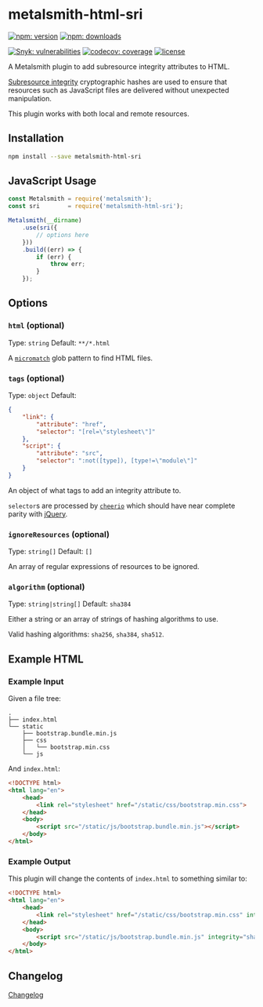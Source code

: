 # metalsmith-html-sri

[![npm: version](https://img.shields.io/npm/v/metalsmith-html-sri?color=%23cc3534&label=version&logo=npm&logoColor=white)](https://www.npmjs.com/package/metalsmith-html-sri)
[![npm: downloads](https://img.shields.io/npm/dw/metalsmith-html-sri?color=%23cc3534&logo=npm&logoColor=white)](https://www.npmjs.com/package/metalsmith-html-sri)

[![Snyk: vulnerabilities](https://snyk.io/test/npm/metalsmith-html-sri/badge.svg)](https://snyk.io/test/npm/metalsmith-html-sri)
[![codecov: coverage](https://img.shields.io/codecov/c/github/emmercm/metalsmith-plugins?flag=metalsmith-html-sri&logo=codecov&logoColor=white)](https://codecov.io/gh/emmercm/metalsmith-html-sri)
[![license](https://img.shields.io/github/license/emmercm/metalsmith-plugins?color=blue)](https://github.com/emmercm/metalsmith-plugins/blob/main/LICENSE)

A Metalsmith plugin to add subresource integrity attributes to HTML.

[Subresource integrity](https://developer.mozilla.org/en-US/docs/Web/Security/Subresource_Integrity) cryptographic hashes are used to ensure that resources such as JavaScript files are delivered without unexpected manipulation.

This plugin works with both local and remote resources.

## Installation

```bash
npm install --save metalsmith-html-sri
```

## JavaScript Usage

```javascript
const Metalsmith = require('metalsmith');
const sri        = require('metalsmith-html-sri');

Metalsmith(__dirname)
    .use(sri({
        // options here
    }))
    .build((err) => {
        if (err) {
            throw err;
        }
    });
```

## Options

### `html` (optional)

Type: `string` Default: `**/*.html`

A [`micromatch`](https://www.npmjs.com/package/micromatch) glob pattern to find HTML files.

### `tags` (optional)

Type: `object` Default:

```json
{
    "link": {
        "attribute": "href",
        "selector": "[rel=\"stylesheet\"]"
    },
    "script": {
        "attribute": "src",
        "selector": ":not([type]), [type!=\"module\"]"
    }
}
```

An object of what tags to add an integrity attribute to.

`selector`s are processed by [`cheerio`](https://www.npmjs.com/package/cheerio) which should have near complete parity with [jQuery](https://jquery.com/).

### `ignoreResources` (optional)

Type: `string[]` Default: `[]`

An array of regular expressions of resources to be ignored.

### `algorithm` (optional)

Type: `string|string[]` Default: `sha384`

Either a string or an array of strings of hashing algorithms to use.

Valid hashing algorithms: `sha256`, `sha384`, `sha512`.

## Example HTML

### Example Input

Given a file tree:

```text
.
├── index.html
└── static
    ├── bootstrap.bundle.min.js
    ├── css
    │   └── bootstrap.min.css
    └── js
```

And `index.html`:

```html
<!DOCTYPE html>
<html lang="en">
    <head>
        <link rel="stylesheet" href="/static/css/bootstrap.min.css">
    </head>
    <body>
        <script src="/static/js/bootstrap.bundle.min.js"></script>
    </body>
</html>
```

### Example Output

This plugin will change the contents of `index.html` to something similar to:

```html
<!DOCTYPE html>
<html lang="en">
    <head>
        <link rel="stylesheet" href="/static/css/bootstrap.min.css" integrity="sha384-zCbKRCUGaJDkqS1kPbPd7TveP5iyJE0EjAuZQTgFLD2ylzuqKfdKlfG/eSrtxUkn" crossorigin="anonymous">
    </head>
    <body>
        <script src="/static/js/bootstrap.bundle.min.js" integrity="sha384-ka7Sk0Gln4gmtz2MlQnikT1wXgYsOg+OMhuP+IlRH9sENBO0LRn5q+8nbTov4+1p" crossorigin="anonymous"></script>
    </body>
</html>
```

## Changelog

[Changelog](./CHANGELOG.md)
